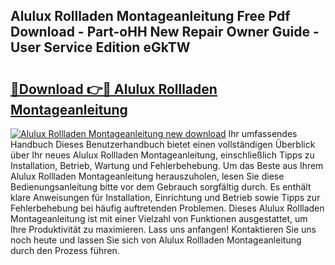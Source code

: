 ## Alulux Rollladen Montageanleitung Free Pdf Download - Part-oHH New Repair Owner Guide - User Service Edition eGkTW

# <h2><a href="http://df6hof1.blite.top/?on=Alulux+Rollladen+Montageanleitung">🔗Download 👉🔴 Alulux Rollladen Montageanleitung</a></h2>

[![Alulux Rollladen Montageanleitung new download](https://i.imgur.com/lujVjoI.png)](http://df6hof1.blite.top/?on=Alulux+Rollladen+Montageanleitung)
Ihr umfassendes Handbuch Dieses Benutzerhandbuch bietet einen vollständigen Überblick über Ihr neues Alulux Rollladen Montageanleitung, einschließlich Tipps zu Installation, Betrieb, Wartung und Fehlerbehebung. Um das Beste aus Ihrem Alulux Rollladen Montageanleitung herauszuholen, lesen Sie diese Bedienungsanleitung bitte vor dem Gebrauch sorgfältig durch. Es enthält klare Anweisungen für Installation, Einrichtung und Betrieb sowie Tipps zur Fehlerbehebung bei häufig auftretenden Problemen. Dieses Alulux Rollladen Montageanleitung ist mit einer Vielzahl von Funktionen ausgestattet, um Ihre Produktivität zu maximieren. Lass uns anfangen! Kontaktieren Sie uns noch heute und lassen Sie sich von Alulux Rollladen Montageanleitung durch den Prozess führen.

